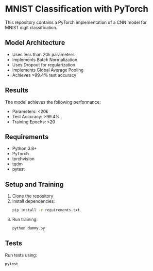 # MNIST Classification with PyTorch

This repository contains a PyTorch implementation of a CNN model for MNIST digit classification.

## Model Architecture
- Uses less than 20k parameters
- Implements Batch Normalization
- Uses Dropout for regularization
- Implements Global Average Pooling
- Achieves >99.4% test accuracy

## Results
The model achieves the following performance:
- Parameters: <20k
- Test Accuracy: >99.4%
- Training Epochs: <20

## Requirements
- Python 3.8+
- PyTorch
- torchvision
- tqdm
- pytest

## Setup and Training
1. Clone the repository
2. Install dependencies:
   ```bash
   pip install -r requirements.txt
   ```
3. Run training:
   ```bash
   python dummy.py
   ```

## Tests
Run tests using:
```bash
pytest